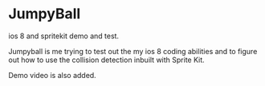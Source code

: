 # JumpyBall
ios 8 and spritekit demo and test.

Jumpyball is me trying to test out the my ios 8 coding abilities and to figure out how to use the collision detection inbuilt with Sprite Kit.

Demo video is also added.
